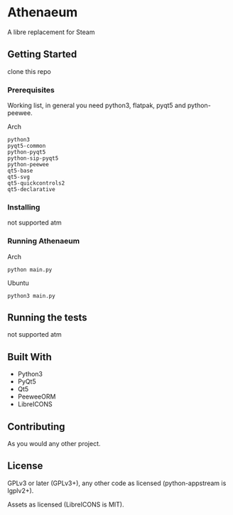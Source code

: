 # Athenaeum

A libre replacement for Steam

## Getting Started

clone this repo

### Prerequisites

Working list, in general you need python3, flatpak, pyqt5 and python-peewee.

Arch

```
python3
pyqt5-common
python-pyqt5
python-sip-pyqt5
python-peewee
qt5-base
qt5-svg
qt5-quickcontrols2
qt5-declarative
```

### Installing

not supported atm

### Running Athenaeum

Arch

```
python main.py
```

Ubuntu

```
python3 main.py
```

## Running the tests

not supported atm

## Built With

* Python3
* PyQt5
* Qt5
* PeeweeORM
* LibreICONS

## Contributing

As you would any other project.

## License

GPLv3 or later (GPLv3+), any other code as licensed (python-appstream is lgplv2+).

Assets as licensed (LibreICONS is MIT).
